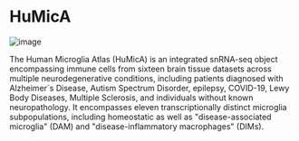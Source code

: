 # HuMicA
![image](https://github.com/RicardoMartins-Ferreira/HuMicA/assets/77279874/6c693794-6a75-453b-aa58-f41f05fa1c4e)

The Human Microglia Atlas (HuMicA) is an integrated snRNA-seq object encompassing immune cells from sixteen brain tissue datasets across multiple neurodegenerative conditions, including patients diagnosed with Alzheimer´s Disease, Autism Spectrum Disorder, epilepsy, COVID-19, Lewy Body Diseases, Multiple Sclerosis, and individuals without known neuropathology. It encompasses eleven transcriptionally distinct microglia subpopulations, including homeostatic as well as "disease-associated microglia" (DAM) and "disease-inflammatory macrophages" (DIMs). 
